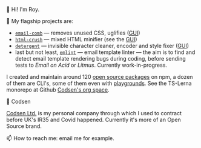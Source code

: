 👋 Hi! I'm Roy.

🔭 My flagship projects are:

- [`email-comb`](https://codsen.com/os/email-comb) — removes unused CSS, uglifies ([GUI](https://emailcomb.com))
- [`html-crush`](https://codsen.com/os/html-crush) — mixed HTML minifier (see the [GUI](https://htmlcrush.com))
- [`detergent`](https://codsen.com/os/detergent) — invisible character cleaner, encoder and style fixer ([GUI](https://detergent.io))
- last but not least, [`emlint`](https://codsen.com/os/emlint) — email template linter — the aim is to find and detect email template rendering bugs during coding, before sending tests to _Email on Acid_ or _Litmus_. Currently work-in-progress.

I created and maintain around 120 [open source packages](https://codsen.com/os) on npm, a dozen of them are CLI's, some of them even with [playgrounds](https://codsen.com/os/play). See the TS-Lerna monorepo at Github [Codsen's org space](https://github.com/codsen/codsen).

💼 Codsen

[Codsen Ltd.](https://codsen.com) is my personal company through which I used to contract before UK's IR35 and Covid happened. Currently it's more of an Open Source brand.

📫 How to reach me: email me for example.
